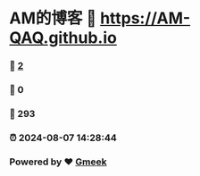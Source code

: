 # AM的博客 :link: https://AM-QAQ.github.io 
### :page_facing_up: [2](https://AM-QAQ.github.io/tag.html) 
### :speech_balloon: 0 
### :hibiscus: 293 
### :alarm_clock: 2024-08-07 14:28:44 
### Powered by :heart: [Gmeek](https://github.com/Meekdai/Gmeek)
